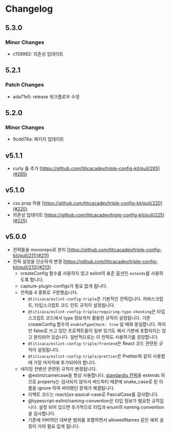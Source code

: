 # Changelog

## 5.3.0

### Minor Changes

- c159982: 의존성 업데이트

## 5.2.1

### Patch Changes

- ada71e5: release 워크플로우 수정

## 5.2.0

### Minor Changes

- 9cdd78a: 패키지 업데이트

## v5.1.1

- curly 룰 추가 [https://github.com/titicacadev/triple-config-kit/pull/265](#265)

## v5.1.0

- css prop 허용 [https://github.com/titicacadev/triple-config-kit/pull/220](#220)
- 의존성 업데이트 [https://github.com/titicacadev/triple-config-kit/pull/225](#225)

## v5.0.0

- 컨픽들을 monorepo로 분리 [https://github.com/titicacadev/triple-config-kit/pull/211](#211)
- 컨픽 설정을 단순하게 변경 [https://github.com/titicacadev/triple-config-kit/pull/213](#213)
  - createConfig 함수를 사용하지 않고 eslint의 표준 옵션인 `extends`를 사용하도록 합니다.
  - capture-plugin-configs가 필요 없게 됩니다.
  - 컨픽을 4 종류로 구분했습니다.
    - `@titicaca/eslint-config-triple`은 기본적인 컨픽입니다. 자바스크립트, 타입스크립트 코드 린트 규칙이 설정됩니다.
    - `@titicaca/eslint-config-triple/requiring-type-checking`은 타입스크립트 코드에서 type 정보까지 활용한 규칙이 설정됩니다. 기존 createConfig 함수의 `enableTypeCheck: true` 일 때와 동일합니다. 하지만 false로 쓰고 있던 프로젝트들이 일부 있기도 해서 기본에 포함되지는 않고 분리되어 있습니다. 일반적으로는 이 컨픽도 사용하기를 권장합니다.
    - `@titicaca/eslint-config-triple/frontend`은 React 코드 관련된 규칙이 설정됩니다.
    - `@titicaca/eslint-config-triple/prettier`은 Prettier와 같이 사용할 때 가장 마지막에 추가되어야 합니다.
  - 네이밍 컨벤션 관련된 규칙이 변경됩니다.
    - @eslint/camelcase을 항상 사용합니다. [standardjs 컨픽](https://github.com/standard/eslint-config-standard/blob/80b9734d817a9babc2d02bb30cfbc98265299a00/.eslintrc.json#L40)을 extends 하므로 property는 검사되지 않아서 써드파티 때문에 snake_case로 된 이름을 ignore 하여 써야했던 문제가 해결됩니다.
    - 리액트 코드는 react/jsx-pascal-case로 PascalCase를 검사합니다.
    - @typescript-eslint/naming-convention은 타입 정보가 필요한 규칙입니다. 설정 되어 있으면 추가적으로 타입과 enum의 naming convention을 검사합니다.
    - 기존에 커버하던 대부분 범위를 포함하면서 allowedNames 같은 예외 설정이 거의 필요 없게 됩니다.
